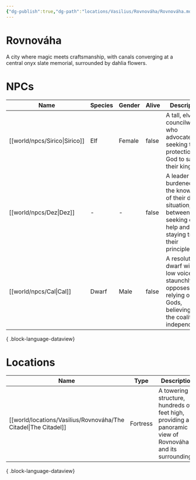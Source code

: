 ```yaml
---
{"dg-publish":true,"dg-path":"locations/Vasilius/Rovnováha/Rovnováha.md","permalink":"/locations/vasilius/rovnovaha/rovnovaha/","tags":["location"],"noteIcon":"city"}
---
```


# Rovnováha
A city where magic meets craftsmanship, with canals converging at a central onyx slate memorial, surrounded by dahlia flowers.
# NPCs
| Name                             | Species | Gender | Alive | Description                                                                                                                          |
| -------------------------------- | ------- | ------ | ----- | ------------------------------------------------------------------------------------------------------------------------------------ |
| [[world/npcs/Sirico\|Sirico]] | Elf     | Female | false | A tall, elven councilwoman who advocates for seeking the protection of a God to save their kingdom.                                  |
| [[world/npcs/Dez\|Dez]]       | \-      | \-     | false | A leader burdened with the knowledge of their dire situation, torn between seeking divine help and staying true to their principles. |
| [[world/npcs/Cal\|Cal]]       | Dwarf   | Male   | false | A resolute dwarf with a low voice, who staunchly opposes relying on the Gods, believing in the coalition's independence.             |

{ .block-language-dataview}

# Locations
| Name                                                               | Type     | Description                                                                                                |
| ------------------------------------------------------------------ | -------- | ---------------------------------------------------------------------------------------------------------- |
| [[world/locations/Vasilius/Rovnováha/The Citadel\|The Citadel]] | Fortress | A towering structure, hundreds of feet high, providing a panoramic view of Rovnováha and its surroundings. |

{ .block-language-dataview}